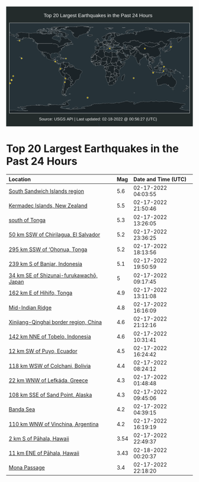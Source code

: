 ![Map](./map.png)

# Top 20 Largest Earthquakes in the Past 24 Hours

| Location | Mag | Date and Time (UTC) |
|:---|:---|:---|
| [South Sandwich Islands region](https://earthquake.usgs.gov/earthquakes/eventpage/us7000glk2) | 5.6 | 02-17-2022 04:03:55 |
| [Kermadec Islands, New Zealand](https://earthquake.usgs.gov/earthquakes/eventpage/us7000gltf) | 5.5 | 02-17-2022 21:50:46 |
| [south of Tonga](https://earthquake.usgs.gov/earthquakes/eventpage/us7000glmd) | 5.3 | 02-17-2022 13:26:05 |
| [50 km SSW of Chirilagua, El Salvador](https://earthquake.usgs.gov/earthquakes/eventpage/us7000glug) | 5.2 | 02-17-2022 23:36:25 |
| [295 km SSW of ‘Ohonua, Tonga](https://earthquake.usgs.gov/earthquakes/eventpage/us7000glrd) | 5.2 | 02-17-2022 18:13:56 |
| [239 km S of Banjar, Indonesia](https://earthquake.usgs.gov/earthquakes/eventpage/us7000glsh) | 5.1 | 02-17-2022 19:50:59 |
| [34 km SE of Shizunai-furukawachō, Japan](https://earthquake.usgs.gov/earthquakes/eventpage/us7000gllk) | 5 | 02-17-2022 09:17:45 |
| [162 km E of Hihifo, Tonga](https://earthquake.usgs.gov/earthquakes/eventpage/us7000glm5) | 4.9 | 02-17-2022 13:11:08 |
| [Mid-Indian Ridge](https://earthquake.usgs.gov/earthquakes/eventpage/us7000gln1) | 4.8 | 02-17-2022 16:16:09 |
| [Xinjiang-Qinghai border region, China](https://earthquake.usgs.gov/earthquakes/eventpage/us7000glt1) | 4.6 | 02-17-2022 21:12:16 |
| [142 km NNE of Tobelo, Indonesia](https://earthquake.usgs.gov/earthquakes/eventpage/us7000gllr) | 4.6 | 02-17-2022 10:31:41 |
| [12 km SW of Puyo, Ecuador](https://earthquake.usgs.gov/earthquakes/eventpage/us7000gln0) | 4.5 | 02-17-2022 16:24:42 |
| [118 km WSW of Colchani, Bolivia](https://earthquake.usgs.gov/earthquakes/eventpage/us7000gllf) | 4.4 | 02-17-2022 08:24:12 |
| [22 km WNW of Lefkáda, Greece](https://earthquake.usgs.gov/earthquakes/eventpage/us7000gliz) | 4.3 | 02-17-2022 01:48:48 |
| [108 km SSE of Sand Point, Alaska](https://earthquake.usgs.gov/earthquakes/eventpage/us7000glln) | 4.3 | 02-17-2022 09:45:06 |
| [Banda Sea](https://earthquake.usgs.gov/earthquakes/eventpage/us7000glki) | 4.2 | 02-17-2022 04:39:15 |
| [110 km WNW of Vinchina, Argentina](https://earthquake.usgs.gov/earthquakes/eventpage/us7000glmy) | 4.2 | 02-17-2022 16:19:19 |
| [2 km S of Pāhala, Hawaii](https://earthquake.usgs.gov/earthquakes/eventpage/hv72920752) | 3.54 | 02-17-2022 22:49:37 |
| [11 km ENE of Pāhala, Hawaii](https://earthquake.usgs.gov/earthquakes/eventpage/hv72920832) | 3.43 | 02-18-2022 00:20:37 |
| [Mona Passage](https://earthquake.usgs.gov/earthquakes/eventpage/pr71335378) | 3.4 | 02-17-2022 22:18:20 |
